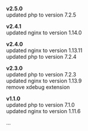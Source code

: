 **v2.5.0**   
updated php to version 7.2.5   
   
**v2.4.1**   
updated nginx to version 1.14.0 

**v2.4.0**   
updated nginx to version 1.13.11    
updated php to version 7.2.4    

**v2.3.0**  
updated php to version 7.2.3   
updated nginx to version 1.13.9    
remove xdebug extension    

**v1.1.0**  
updated php to version 7.1.0   
updated nginx to version 1.11.6   
   
...

